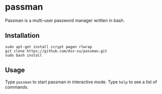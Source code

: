 passman
=======

Passman is a multi-user password manager written in bash.

Installation
------------

    sudo apt-get install ccrypt pwgen rlwrap
    git clone https://github.com/dsv-su/passman.git
    sudo bash install

Usage
-----

Type `passman` to start passman in interactive mode. Type `help` to see
a list of commands.

